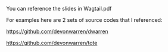 You can reference the slides in Wagtail.pdf

For examples here are 2 sets of source codes that I referenced:

https://github.com/devonwarren/dwarren

https://github.com/devonwarren/tote
